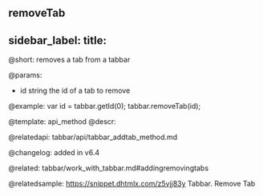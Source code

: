 removeTab
---
sidebar_label: 
title: 
---          

@short: removes a tab from a tabbar


@params:
- id 		string 			the id of a tab to remove



@example:
var id = tabbar.getId(0);
tabbar.removeTab(id);


@template: api_method
@descr:

@relatedapi: tabbar/api/tabbar_addtab_method.md

@changelog: added in v6.4

@related: tabbar/work_with_tabbar.md#addingremovingtabs

@relatedsample: https://snippet.dhtmlx.com/z5vjj83y	Tabbar. Remove Tab